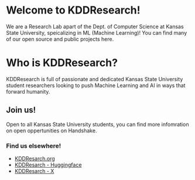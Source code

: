 # Welcome to KDDResearch!

We are a Research Lab apart of the Dept. of Computer Science at Kansas State University, speicalizing
in ML (Machine Learning)! You can find many of our open source and public projects here.

# Who is KDDResearch?

KDDResearch is full of passionate and dedicated Kansas State University student researchers looking to
push Machine Learning and AI in ways that forward humanity.

## Join us!

Open to all Kansas State University students, you can find more infomration on open oppertunities on
Handshake.

### Find us elsewhere!

- [KDDResarch.org](https://www.kddresearch.org)
- [KDDResarch - Huggingface](https://huggingface.co/KDDResearch)
- [KDDResarch - X](https://x.com/KDDResearch)

<!--

**Here are some ideas to get you started:**

🙋‍♀️ A short introduction - what is your organization all about?
🌈 Contribution guidelines - how can the community get involved?
👩‍💻 Useful resources - where can the community find your docs? Is there anything else the community should know?
🍿 Fun facts - what does your team eat for breakfast?
🧙 Remember, you can do mighty things with the power of [Markdown](https://docs.github.com/github/writing-on-github/getting-started-with-writing-and-formatting-on-github/basic-writing-and-formatting-syntax)
-->
